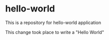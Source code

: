 # hello-world
This is a repository for hello-world application

This change took place to write a "Hello World" 
